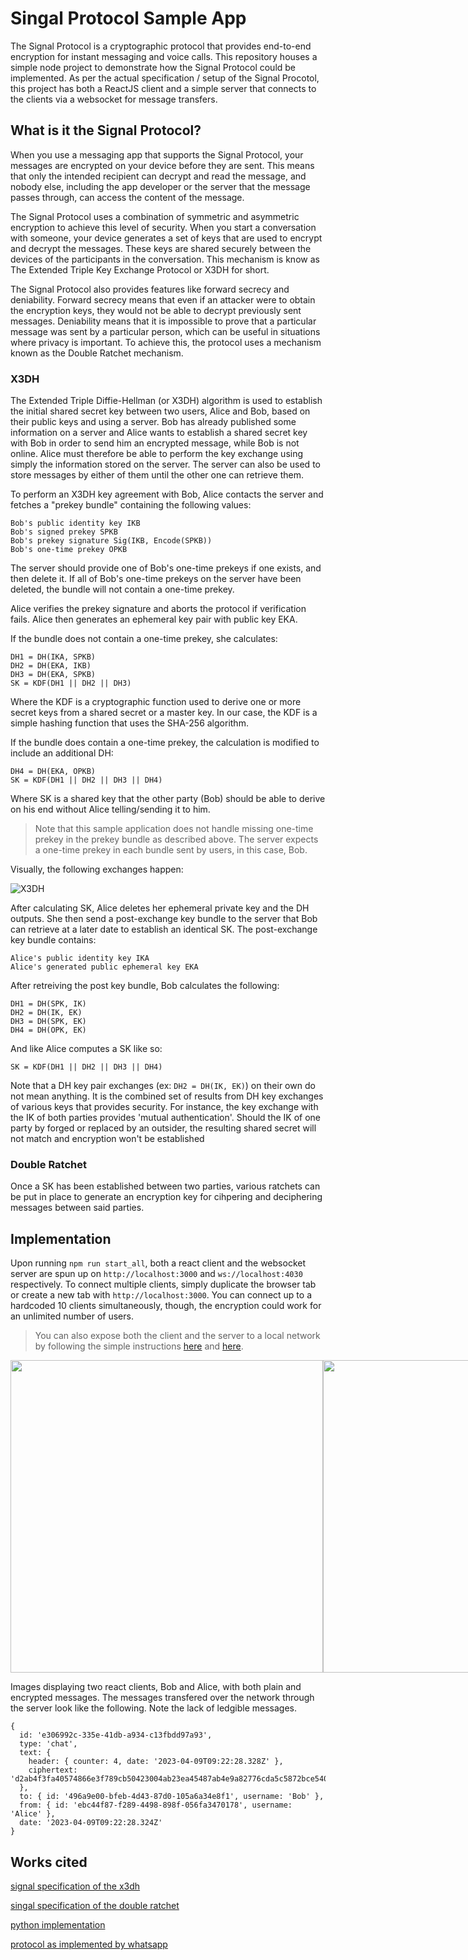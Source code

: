 # Singal Protocol Sample App

The Signal Protocol is a cryptographic protocol that provides end-to-end encryption for instant messaging and voice calls. This repository houses a simple node project to demonstrate how the Signal Protocol could be implemented. As per the actual specification / setup of the Signal Procotol, this project has both a ReactJS client and a simple server that connects to the clients via a websocket for message transfers.

## What is it the Signal Protocol?

When you use a messaging app that supports the Signal Protocol, your messages are encrypted on your device before they are sent. This means that only the intended recipient can decrypt and read the message, and nobody else, including the app developer or the server that the message passes through, can access the content of the message.

The Signal Protocol uses a combination of symmetric and asymmetric encryption to achieve this level of security. When you start a conversation with someone, your device generates a set of keys that are used to encrypt and decrypt the messages. These keys are shared securely between the devices of the participants in the conversation. This mechanism is know as The Extended Triple Key Exchange Protocol or X3DH for short.

The Signal Protocol also provides features like forward secrecy and deniability. Forward secrecy means that even if an attacker were to obtain the encryption keys, they would not be able to decrypt previously sent messages. Deniability means that it is impossible to prove that a particular message was sent by a particular person, which can be useful in situations where privacy is important. To achieve this, the protocol uses a mechanism known as the Double Ratchet mechanism.

### X3DH

The Extended Triple Diffie-Hellman (or X3DH) algorithm is used to establish the initial shared secret key between two users, Alice and Bob, based on their public keys and using a server. Bob has already published some information on a server and Alice wants to establish a shared secret key with Bob in order to send him an encrypted message, while Bob is not online. Alice must therefore be able to perform the key exchange using simply the information stored on the server. The server can also be used to store messages by either of them until the other one can retrieve them.

To perform an X3DH key agreement with Bob, Alice contacts the server and fetches a "prekey bundle" containing the following values:

    Bob's public identity key IKB
    Bob's signed prekey SPKB
    Bob's prekey signature Sig(IKB, Encode(SPKB))
    Bob's one-time prekey OPKB
    
The server should provide one of Bob's one-time prekeys if one exists, and then delete it. If all of Bob's one-time prekeys on the server have been deleted, the bundle will not contain a one-time prekey.

Alice verifies the prekey signature and aborts the protocol if verification fails. Alice then generates an ephemeral key pair with public key EKA.

If the bundle does not contain a one-time prekey, she calculates:

    DH1 = DH(IKA, SPKB)
    DH2 = DH(EKA, IKB)
    DH3 = DH(EKA, SPKB)
    SK = KDF(DH1 || DH2 || DH3)

Where the KDF is a cryptographic function used to derive one or more secret keys from a shared secret or a master key. In our case, the KDF is a simple hashing function that uses the SHA-256 algorithm.

If the bundle does contain a one-time prekey, the calculation is modified to include an additional DH:

    DH4 = DH(EKA, OPKB)
    SK = KDF(DH1 || DH2 || DH3 || DH4)

Where SK is a shared key that the other party (Bob) should be able to derive on his end without Alice telling/sending it to him.

> Note that this sample application does not handle missing one-time prekey in the prekey bundle as described above. The server expects a one-time prekey in each bundle sent by users, in this case, Bob.

Visually, the following exchanges happen:

![X3DH](https://user-images.githubusercontent.com/56337726/230773137-80a5d31a-6e5a-4cda-8bf6-264657b10127.png)

After calculating SK, Alice deletes her ephemeral private key and the DH outputs. She then send a post-exchange key bundle to the server that Bob can retrieve at a later date to establish an identical SK. The post-exchange key bundle contains:

    Alice's public identity key IKA
    Alice's generated public ephemeral key EKA

After retreiving the post key bundle, Bob calculates the following:

    DH1 = DH(SPK, IK)
    DH2 = DH(IK, EK)
    DH3 = DH(SPK, EK)
    DH4 = DH(OPK, EK)
    
And like Alice computes a SK like so:

    SK = KDF(DH1 || DH2 || DH3 || DH4)

Note that a DH key pair exchanges (ex: `DH2 = DH(IK, EK)`) on their own do not mean anything. It is the combined set of results from DH key exchanges of various keys that provides security. For instance, the key exchange with the IK of both parties provides 'mutual authentication'. Should the IK of one party by forged or replaced by an outsider, the resulting shared secret will not match and encryption won't be established

### Double Ratchet

Once a SK has been established between two parties, various ratchets can be put in place to generate an encryption key for cihpering and deciphering messages between said parties.


## Implementation

Upon running `npm run start_all`, both a react client and the websocket server are spun up on `http://localhost:3000` and `ws://localhost:4030` respectively. To connect multiple clients, simply duplicate the browser tab or create a new tab with `http://localhost:3000`. You can connect up to a hardcoded 10 clients simultaneously, though, the encryption could work for an unlimited number of users.

> You can also expose both the client and the server to a local network by following the simple instructions [here](https://github.com/greffgreff/signal-protocol-app/blob/master/server/index.js#L10) and [here](https://github.com/greffgreff/signal-protocol-app/blob/master/src/App.jsx#L12).

<div style="display:flex">
    <img src="https://user-images.githubusercontent.com/56337726/230773109-e7d56258-7b0a-40ae-a69a-3c73a421237d.jpg" width="500px">
    <img src="https://user-images.githubusercontent.com/56337726/230773111-df68560c-d360-4556-8beb-8392b89af6b7.jpg" width="500px">
</div>

Images displaying two react clients, Bob and Alice, with both plain and encrypted messages. The messages transfered over the network through the server look like the following. Note the lack of ledgible messages.
```
{
  id: 'e306992c-335e-41db-a934-c13fbdd97a93',
  type: 'chat',
  text: {
    header: { counter: 4, date: '2023-04-09T09:22:28.328Z' },
    ciphertext: 'd2ab4f3fa40574866e3f789cb50423004ab23ea45487ab4e9a82776cda5c5872bce54038ef4a8e34ac7d9a41a1dd7ecd'
  },
  to: { id: '496a9e00-bfeb-4d43-87d0-105a6a34e8f1', username: 'Bob' },
  from: { id: 'ebc44f87-f289-4498-898f-056fa3470178', username: 'Alice' },
  date: '2023-04-09T09:22:28.324Z'
}
```

## Works cited

[signal specification of the x3dh](https://signal.org/docs/specifications/x3dh/)

[singal specification of the double ratchet](https://signal.org/docs/specifications/doubleratchet/)

[python implementation](https://nfil.dev/coding/encryption/python/double-ratchet-example/)

[protocol as implemented by whatsapp](https://www.dinosec.com/docs/WhatsApp_E2E_Encryption_2019_SANS-DinoSec-RaulSiles_v1.0.pdf)
